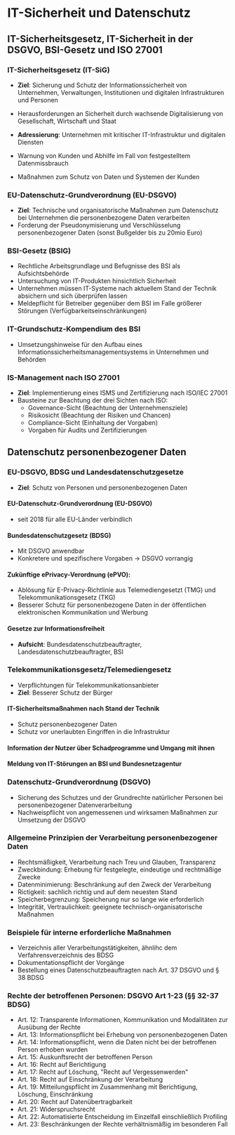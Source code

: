 # IT-Sicherheit und Datenschutz

## IT-Sicherheitsgesetz, IT-Sicherheit in der DSGVO, BSI-Gesetz und ISO 27001

### IT-Sicherheitsgesetz (IT-SiG)

- **Ziel**: Sicherung und Schutz der Informationssicherheit von Unternehmen, Verwaltungen, Institutionen und digitalen Infrastrukturen und Personen
- Herausforderungen an Sicherheit durch wachsende Digitalisierung von Gesellschaft, Wirtschaft und Staat
- **Adressierung**: Unternehmen mit kritischer IT-Infrastruktur und digitalen Diensten

- Warnung von Kunden und Abhilfe im Fall von festgestelltem Datenmissbrauch
- Maßnahmen zum Schutz von Daten und Systemen der Kunden

### EU-Datenschutz-Grundverordnung (EU-DSGVO)

- **Ziel**: Technische und organisatorische Maßnahmen zum Datenschutz bei Unternehmen die personenbezogene Daten verarbeiten
- Forderung der Pseudonymisierung und Verschlüsselung personenbezogener Daten (sonst Bußgelder bis zu 20mio Euro)

### BSI-Gesetz (BSIG)

- Rechtliche Arbeitsgrundlage und Befugnisse des BSI als Aufsichtsbehörde
- Untersuchung von IT-Produkten hinsichtlich Sicherheit
- Unternehmen müssen IT-Systeme nach aktuellem Stand der Technik absichern und sich überprüfen lassen
- Meldepflicht für Betreiber gegenüber dem BSI im Falle größerer Störungen (Verfügbarkeitseinschränkungen)

### IT-Grundschutz-Kompendium des BSI

- Umsetzungshinweise für den Aufbau eines Informationssicherheitsmanagementsystems in Unternehmen und Behörden

### IS-Management nach ISO 27001

- **Ziel**: Implementierung eines ISMS und Zertifizierung nach ISO/IEC 27001
- Bausteine zur Beachtung der drei Sichten nach ISO:
  - Governance-Sicht (Beachtung der Unternehmensziele)
  - Risikosicht (Beachtung der Risiken und Chancen)
  - Compliance-Sicht (Einhaltung der Vorgaben)
  - Vorgaben für Audits und Zertifizierungen


## Datenschutz personenbezogener Daten

### EU-DSGVO, BDSG und Landesdatenschutzgesetze

- **Ziel**: Schutz von Personen und personenbezogenen Daten

#### EU-Datenschutz-Grundverordnung (EU-DSGVO)
- seit 2018 für alle EU-Länder verbindlich

#### Bundesdatenschutzgesetz (BDSG)
- Mit DSGVO anwendbar
- Konkretere und spezifischere Vorgaben -> DSGVO vorrangig

#### Zukünftige ePrivacy-Verordnung (ePVO):
  - Ablösung für E-Privacy-Richtlinie aus Telemediengesetzt (TMG) und Telekommunikationsgesetz (TKG)
  - Besserer Schutz für personenbezogene Daten in der öffentlichen elektronischen Kommunikation und Werbung

#### Gesetze zur Informationsfreiheit

- **Aufsicht**: Bundesdatenschutzbeauftragter, Landesdatenschutzbeauftragter, BSI

### Telekommunikationsgesetz/Telemediengesetz

- Verpflichtungen für Telekommunikationsanbieter
- **Ziel**: Besserer Schutz der Bürger

#### IT-Sicherheitsmaßnahmen nach Stand der Technik
- Schutz personenbezogener Daten
- Schutz vor unerlaubten Eingriffen in die Infrastruktur

#### Information der Nutzer über Schadprogramme und Umgang mit ihnen

#### Meldung von IT-Störungen an BSI und Bundesnetzagentur

### Datenschutz-Grundverordnung (DSGVO)

- Sicherung des Schutzes und der Grundrechte natürlicher Personen bei personenbezogener Datenverarbeitung
- Nachweispflicht von angemessenen und wirksamen Maßnahmen zur Umsetzung der DSGVO

### Allgemeine Prinzipien der Verarbeitung personenbezogener Daten

- Rechtsmäßigkeit, Verarbeitung nach Treu und Glauben, Transparenz
- Zweckbindung: Erhebung für festgelegte, eindeutige und rechtmäßige Zwecke
- Datenminimierung: Beschränkung auf den Zweck der Verarbeitung
- Rictigkeit: sachlich richtig und auf dem neuesten Stand
- Speicherbegrenzung: Speicherung nur so lange wie erforderlich
- Integrität, Vertraulichkeit: geeignete technisch-organisatorische Maßnahmen

### Beispiele für interne erforderliche Maßnahmen

- Verzeichnis aller Verarbeitungstätigkeiten, ähnlihc dem Verfahrensverzeichnis des BDSG
- Dokumentationspflicht der Vorgänge
- Bestellung eines Datenschutzbeauftragten nach Art. 37 DSGVO und § 38 BDSG

### Rechte der betroffenen Personen: DSGVO Art 1-23 (§§ 32-37 BDSG)

- Art. 12: Transparente Informationen, Kommunikation und Modalitäten zur Ausübung der Rechte
- Art. 13: Informationspflicht bei Erhebung von personenbezogenen Daten
- Art. 14: Informationspflicht, wenn die Daten nicht bei der betroffenen Person erhoben wurden
- Art. 15: Auskunftsrecht der betroffenen Person
- Art. 16: Recht auf Berichtigung
- Art. 17: Recht auf Löschung, "Recht auf Vergessenwerden"
- Art. 18: Recht auf Einschränkung der Verarbeitung
- Art. 19: Mitteilungspflicht im Zusammenhang mit Berichtigung, Löschung, Einschränkung
- Art. 20: Recht auf Datenübertragbarkeit
- Art. 21: Widerspruchsrecht
- Art. 22: Automatisierte Entscheidung im Einzelfall einschließlich Profiling
- Art. 23: Beschränkungen der Rechte verhältnismäßig im besonderen Fall
